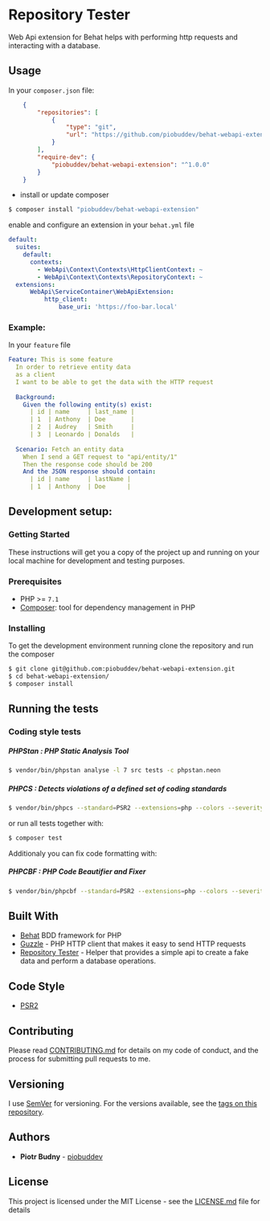 # Repository Tester

Web Api extension for Behat helps with performing http requests and interacting with a database.

## Usage
In your `composer.json` file:
```json
    {
        "repositories": [
            {
                "type": "git",
                "url": "https://github.com/piobuddev/behat-webapi-extension.git"
            }
        ],
        "require-dev": {
            "piobuddev/behat-webapi-extension": "^1.0.0"
        }
    }
```
- install or update composer
```sh
$ composer install "piobuddev/behat-webapi-extension"
```

enable and configure an extension in your `behat.yml` file
```yaml
default:
  suites:
    default:
      contexts:
        - WebApi\Context\Contexts\HttpClientContext: ~
        - WebApi\Context\Contexts\RepositoryContext: ~
  extensions:
      WebApi\ServiceContainer\WebApiExtension:
          http_client:
              base_uri: 'https://foo-bar.local'
```

### Example:
In your `feature` file

```yaml
Feature: This is some feature
  In order to retrieve entity data
  as a client
  I want to be able to get the data with the HTTP request
  
  Background:
    Given the following entity(s) exist:
      | id | name     | last_name |
      | 1  | Anthony  | Doe       |
      | 2  | Audrey   | Smith     |
      | 3  | Leonardo | Donalds   |
      
  Scenario: Fetch an entity data
    When I send a GET request to "api/entity/1"
    Then the response code should be 200
    And the JSON response should contain:
      | id | name     | lastName |
      | 1  | Anthony  | Doe      |
```

## Development setup:
### Getting Started

These instructions will get you a copy of the project up and running on your local machine for development and testing purposes.

### Prerequisites
* PHP >= `7.1`
* [Composer](https://getcomposer.org/): tool for dependency management in PHP

### Installing

To get the development environment running clone the repository and run the composer

```sh
$ git clone git@github.com:piobuddev/behat-webapi-extension.git
$ cd behat-webapi-extension/
$ composer install
```

## Running the tests

### Coding style tests
##### PHPStan : PHP Static Analysis Tool

```sh
$ vendor/bin/phpstan analyse -l 7 src tests -c phpstan.neon
```
##### PHPCS : Detects violations of a defined set of coding standards

```sh
$ vendor/bin/phpcs --standard=PSR2 --extensions=php --colors --severity=1 src
```

or run all tests together with:
```sh
$ composer test
```

Additionaly you can fix code formatting with:
##### PHPCBF : PHP Code Beautifier and Fixer

```sh
$ vendor/bin/phpcbf --standard=PSR2 --extensions=php --colors --severity=1 src
```

## Built With
* [Behat](http://behat.org/) BDD framework for PHP
* [Guzzle](http://docs.guzzlephp.org/) - PHP HTTP client that makes it easy to send HTTP requests
* [Repository Tester](https://github.com/piobuddev/repository-tester) - Helper that provides a simple api to create a fake data and perform a database operations.

## Code Style
* [PSR2](https://www.php-fig.org/psr/psr-2/)


## Contributing

Please read [CONTRIBUTING.md](https://gist.github.com/piobuddev/c04b7341f68da9718907cb593012d746) for details on my code of conduct, and the process for submitting pull requests to me.

## Versioning

I use [SemVer](http://semver.org/) for versioning. For the versions available, see the [tags on this repository](https://github.com/piobuddev/behat-webapi-extension/tags). 

## Authors

* **Piotr Budny** - [piobuddev](https://github.com/piobuddev)

## License

This project is licensed under the MIT License - see the [LICENSE.md](https://github.com/piobuddev/repository-tester/blob/master/LICENSE.md) file for details
